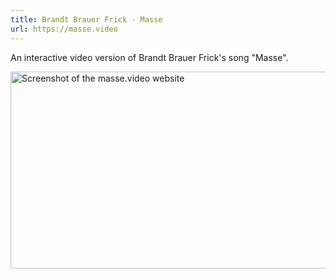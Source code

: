 ```yaml
---
title: Brandt Brauer Frick - Masse
url: https://masse.video
---
```

An interactive video version of Brandt Brauer Frick's song "Masse".

<a href="https://www.youtube.com/watch?v=ocTZnM0U-T0">
	<img src="/assets/masse.webp" alt="Screenshot of the masse.video website" width="560" height="315">
</a>
